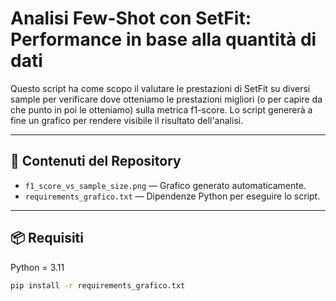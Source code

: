 #  Analisi Few-Shot con SetFit: Performance in base alla quantità di dati

Questo script ha come scopo il valutare le prestazioni di SetFit su diversi sample per verificare dove otteniamo le prestazioni migliori (o per capire da che punto in poi le otteniamo) sulla metrica f1-score.
Lo script genererà a fine un grafico per rendere visibile il risultato dell'analisi.

---

## 📁 Contenuti del Repository

- `f1_score_vs_sample_size.png` — Grafico generato automaticamente.
- `requirements_grafico.txt` — Dipendenze Python per eseguire lo script.

---

## 📦 Requisiti

Python = 3.11

```bash
pip install -r requirements_grafico.txt
